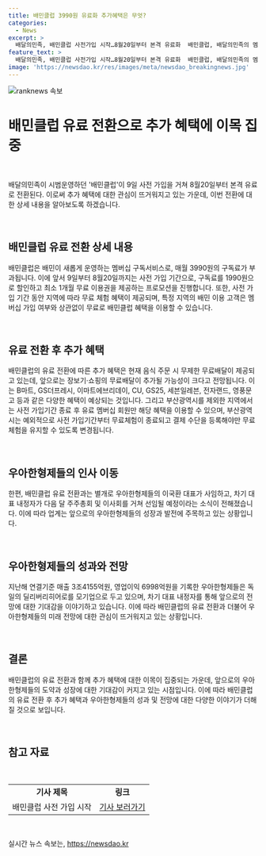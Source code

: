 ```yaml
---
title: 배민클럽 3990원 유료화 추가혜택은 무엇?
categories:
  - News
excerpt: >
  배달의민족, 배민클럽 사전가입 시작…8월20일부터 본격 유료화  배민클럽, 배달의민족의 멤버십 구독서비스가 8월20일부터 유료 전환된다. 월 3990원으로 추가혜택이 제공되며, 사전가입 기간 중 구독료는 1990원으로 할인된다. 유료회원만 혜택을 받을 수 있으며, 무제한 무료배달 외에 장보기·쇼핑의 무료배달 등의 혜택이 예상된다. 독일의 딜리버리히어로(DH)는 지난해 매출 3조4155억원, 영업이익 6998억원을 기록했으며, 차기 대표 내정자는 다음 달 선임될 예정이다.
feature_text: >
  배달의민족, 배민클럽 사전가입 시작…8월20일부터 본격 유료화  배민클럽, 배달의민족의 멤버십 구독서비스가 8월20일부터 유료 전환된다. 월 3990원으로 추가혜택이 제공되며, 사전가입 기간 중 구독료는 1990원으로 할인된다. 유료회원만 혜택을 받을 수 있으며, 무제한 무료배달 외에 장보기·쇼핑의 무료배달 등의 혜택이 예상된다. 독일의 딜리버리히어로(DH)는 지난해 매출 3조4155억원, 영업이익 6998억원을 기록했으며, 차기 대표 내정자는 다음 달 선임될 예정이다.
image: 'https://newsdao.kr/res/images/meta/newsdao_breakingnews.jpg'
---
```


<p><img src="https://newsdao.kr/res/images/meta/newsdao_breakingnews.jpg" alt="ranknews 속보" /></p>

<h1 data-ke-size="size32">배민클럽 유료 전환으로 추가 혜택에 이목 집중</h1>

<p data-ke-size="size16">&nbsp;</p>

<p>배달의민족이 시범운영하던 '배민클럽'이 9일 사전 가입을 거쳐 8월20일부터 본격 유료로 전환된다. 이로써 추가 혜택에 대한 관심이 뜨거워지고 있는 가운데, 이번 전환에 대한 상세 내용을 알아보도록 하겠습니다.</p>

<p data-ke-size="size16">&nbsp;</p>

<h2 data-ke-size="size26">배민클럽 유료 전환 상세 내용</h2>

<p data-ke-size="size16">배민클럽은 배민이 새롭게 운영하는 멤버십 구독서비스로, 매월 3990원의 구독료가 부과됩니다. 이에 앞서 9일부터 8월20일까지는 사전 가입 기간으로, 구독료를 1990원으로 할인하고 최소 1개월 무료 이용권을 제공하는 프로모션을 진행합니다. 또한, 사전 가입 기간 동안 지역에 따라 무료 체험 혜택이 제공되며, 특정 지역의 배민 이용 고객은 멤버십 가입 여부와 상관없이 무료로 배민클럽 혜택을 이용할 수 있습니다.</p>

<p data-ke-size="size16">&nbsp;</p>

<h2 data-ke-size="size26">유료 전환 후 추가 혜택</h2>

<p data-ke-size="size16">배민클럽의 유료 전환에 따른 추가 혜택은 현재 음식 주문 시 무제한 무료배달이 제공되고 있는데, 앞으로는 장보기·쇼핑의 무료배달이 추가될 가능성이 크다고 전망됩니다. 이는 B마트, GS더프레시, 이마트에브리데이, CU, GS25, 세븐일레븐, 전자랜드, 영풍문고 등과 같은 다양한 혜택이 예상되는 것입니다. 그리고 부산광역시를 제외한 지역에서는 사전 가입기간 종료 후 유료 멤버십 회원만 해당 혜택을 이용할 수 있으며, 부산광역시는 예외적으로 사전 가입기간부터 무료체험이 종료되고 결제 수단을 등록해야만 무료 체험을 유지할 수 있도록 변경됩니다.</p>

<p data-ke-size="size16">&nbsp;</p>

<h2 data-ke-size="size26">우아한형제들의 인사 이동</h2>

<p data-ke-size="size16">한편, 배민클럽 유료 전환과는 별개로 우아한형제들의 이국환 대표가 사임하고, 차기 대표 내정자가 다음 달 주주총회 및 이사회를 거쳐 선임될 예정이라는 소식이 전해졌습니다. 이에 따라 업계는 앞으로의 우아한형제들의 성장과 발전에 주목하고 있는 상황입니다.</p>

<p data-ke-size="size16">&nbsp;</p>

<h2 data-ke-size="size26">우아한형제들의 성과와 전망</h2>

<p data-ke-size="size16">지난해 연결기준 매출 3조4155억원, 영업이익 6998억원을 기록한 우아한형제들은 독일의 딜리버리히어로를 모기업으로 두고 있으며, 차기 대표 내정자를 통해 앞으로의 전망에 대한 기대감을 이야기하고 있습니다. 이에 따라 배민클럽의 유료 전환과 더불어 우아한형제들의 미래 전망에 대한 관심이 뜨거워지고 있는 상황입니다.</p>

<p data-ke-size="size16">&nbsp;</p>

<h2 data-ke-size="size26">결론</h2>

<p data-ke-size="size16">배민클럽의 유료 전환과 함께 추가 혜택에 대한 이목이 집중되는 가운데, 앞으로의 우아한형제들의 도약과 성장에 대한 기대감이 커지고 있는 시점입니다. 이에 따라 배민클럽의 유료 전환 후 추가 혜택과 우아한형제들의 성과 및 전망에 대한 다양한 이야기가 더해질 것으로 보입니다.</p>

<p data-ke-size="size16">&nbsp;</p>

<h2 data-ke-size="size26">참고 자료</h2>

<p data-ke-size="size16">&nbsp;</p>

<table>
    <tbody>
        <tr>
            <td style="text-align: center; height: 17px;"><b>기사 제목</b></td>
            <td style="text-align: center; height: 17px;"><b>링크</b></td>
        </tr>
        <tr>
            <td style="text-align: center; height: 17px;">배민클럽 사전 가입 시작</td>
            <td style="text-align: center; height: 17px;"><a href="링크">기사 보러가기</a></td>
        </tr>
    </tbody>
</table>

<p data-ke-size="size16">&nbsp;</p>
실시간 뉴스 속보는, <a href="https://newsdao.kr" rel="dofollow">https://newsdao.kr</a>


